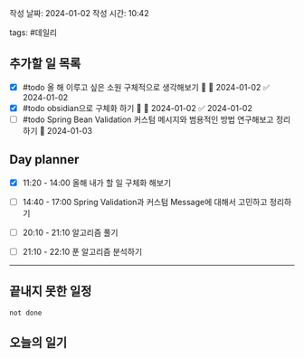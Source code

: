 
작성 날짜: 2024-01-02
작성 시간: 10:42

tags: #데일리

## 추가할 일 목록
- [x] #todo 올 해 이루고 싶은 소원 구체적으로 생각해보기 🔺 📅 2024-01-02 ✅ 2024-01-02
- [x] #todo obsidian으로 구체화 하기 🔺 📅 2024-01-02 ✅ 2024-01-02
- [ ] #todo Spring Bean Validation 커스텀 메시지와 범용적인 방법 연구해보고 정리하기 📅 2024-01-03
## Day planner
- [x] 11:20 - 14:00 올해 내가 할 일 구체화 해보기
- [ ] 14:40 - 17:00 Spring Validation과 커스텀 Message에 대해서 고민하고 정리하기
- [ ] 20:10 - 21:10 알고리즘 풀기
- [ ] 21:10 - 22:10 푼 알고리즘 분석하기


  
---  
## 끝내지 못한 일정 

```tasks
not done
```
## 오늘의 일기


